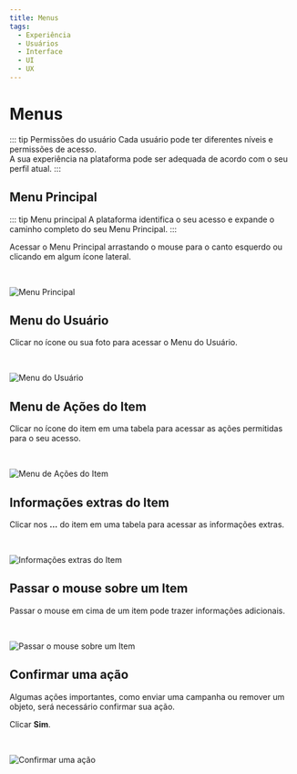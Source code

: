 ```yaml
---
title: Menus
tags:
  - Experiência
  - Usuários
  - Interface
  - UI
  - UX
---
```

# Menus

::: tip Permissões do usuário
Cada usuário pode ter diferentes níveis e permissões de acesso.<br>
A sua experiência na plataforma pode ser adequada de acordo com o seu perfil atual.
:::

## Menu Principal

   ::: tip Menu principal
   A plataforma identifica o seu acesso e expande o caminho completo do seu Menu Principal.
   :::

   Acessar o Menu Principal arrastando o mouse para o canto esquerdo ou clicando em algum ícone lateral.

   <br>

   ![Menu Principal](https://cdn.phishx.io/phishx-docs/images/phishx_ui_menu_01.webp)

## Menu do Usuário

   Clicar no ícone ou sua foto para acessar o Menu do Usuário.

   <br>

   ![Menu do Usuário](https://cdn.phishx.io/phishx-docs/images/phishx_ui_user_menu_01.webp)

## Menu de Ações do Item

   Clicar no ícone do item em uma tabela para acessar as ações permitidas para o seu acesso.

   <br>

   ![Menu de Ações do Item](https://cdn.phishx.io/phishx-docs/images/phishx_ui_actions_01.webp)

## Informações extras do Item

   Clicar nos **...** do item em uma tabela para acessar as informações extras.

   <br>

   ![Informações extras do Item](https://cdn.phishx.io/phishx-docs/images/phishx_ui_extra_information_01.webp)

## Passar o mouse sobre um Item

   Passar o mouse em cima de um item pode trazer informações adicionais.

   <br>

   ![Passar o mouse sobre um Item](https://cdn.phishx.io/phishx-docs/images/phishx_ui_hover_01.webp)

## Confirmar uma ação

   Algumas ações importantes, como enviar uma campanha ou remover um objeto, será necessário confirmar sua ação.

   Clicar **Sim**.

   <br>

   ![Confirmar uma ação](https://cdn.phishx.io/phishx-docs/images/phishx_ui_confirmation_01.webp)
